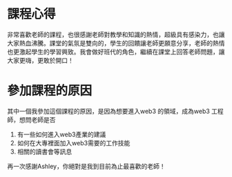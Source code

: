 # 課程心得  

非常喜歡老師的課程，也很感謝老師對教學和知識的熱情，超級具有感染力，也讓大家熱血沸騰。課堂的氣氛是雙向的，學生的回饋讓老師更願意分享，老師的熱情也更激起學生的學習興致。我會做好班代的角色，繼續在課堂上回答老師問題，讓大家更嗨，更敢於開口！

# 參加課程的原因  

其中一個我參加這個課程的原因，是因為想要進入web3 的領域，成為web3 工程師，想問老師是否
<ol>
<li>有一些如何進入web3產業的建議</li>
<li>如何在大專裡面加入web3需要的工作技能</li>
<li>相關的讀書會等訊息</li>
</ol>


再一次感謝Ashley，你絕對是我到目前為止最喜歡的老師！
